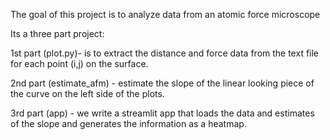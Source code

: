 The goal of this project is to analyze data from an atomic force microscope

Its a three part project:

1st part (plot.py)- is to extract the distance and force data from the text file for each point (i,j) on the surface.

2nd part (estimate_afm) - estimate the slope of the linear looking piece of the curve on the left side of the plots.

3rd part (app) - we write a streamlit app that loads the data and estimates of the slope and generates the information as a heatmap.

